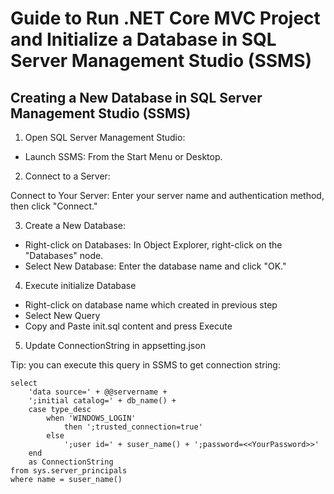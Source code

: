 # Guide to Run .NET Core MVC Project and Initialize a Database in SQL Server Management Studio (SSMS)

## Creating a New Database in SQL Server Management Studio (SSMS)

1. Open SQL Server Management Studio:

* Launch SSMS: From the Start Menu or Desktop.

2. Connect to a Server:

Connect to Your Server: Enter your server name and authentication method, then click "Connect."

3. Create a New Database:

* Right-click on Databases: In Object Explorer, right-click on the "Databases" node.
* Select New Database: Enter the database name and click "OK."

4. Execute initialize Database

* Right-click on database name which created in previous step
* Select New Query
* Copy and Paste init.sql content and press Execute


5. Update ConnectionString in appsetting.json

Tip: you can execute this query in SSMS to get connection string:

```
select
    'data source=' + @@servername +
    ';initial catalog=' + db_name() +
    case type_desc
        when 'WINDOWS_LOGIN' 
            then ';trusted_connection=true'
        else
            ';user id=' + suser_name() + ';password=<<YourPassword>>'
    end
    as ConnectionString
from sys.server_principals
where name = suser_name()
```

